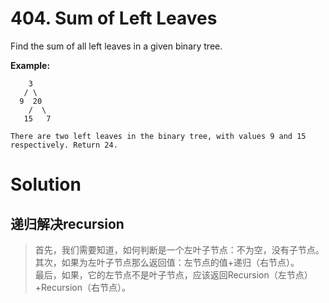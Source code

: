 # 404. Sum of Left Leaves

Find the sum of all left leaves in a given binary tree.

**Example:**

	    3
	   / \
	  9  20
	    /  \
	   15   7

	There are two left leaves in the binary tree, with values 9 and 15 respectively. Return 24.

# Solution

## 递归解决recursion

>首先，我们需要知道，如何判断是一个左叶子节点：不为空，没有子节点。<br>
>其次，如果为左叶子节点那么返回值：左节点的值+递归（右节点）。<br>
>最后，如果，它的左节点不是叶子节点，应该返回Recursion（左节点）+Recursion（右节点）。<br>

